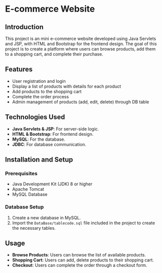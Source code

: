 # E-commerce Website

## Introduction

This project is an mini e-commerce website developed using Java Servlets and JSP,
with HTML and Bootstrap for the frontend design. The goal of this project is to create
a platform where users can browse products, add them to a shopping cart, and complete their purchase.

## Features

- User registration and login
- Display a list of products with details for each product
- Add products to the shopping cart
- Complete the order process
- Admin management of products (add, edit, delete) through DB table

## Technologies Used

- **Java Servlets & JSP**: For server-side logic.
- **HTML & Bootstrap**: For frontend design.
- **MySQL**: For the database.
- **JDBC**: For database communication.

## Installation and Setup

### Prerequisites

- Java Development Kit (JDK) 8 or higher
- Apache Tomcat
- MySQL Database

### Database Setup

1. Create a new database in MySQL.
2. Import the `DataBase/tablecode.sql` file included in the project to create the necessary tables.

## Usage

- **Browse Products**: Users can browse the list of available products.
- **Shopping Cart**: Users can add, delete products to their shopping cart.
- **Checkout**: Users can complete the order through a checkout form.

